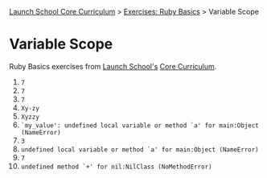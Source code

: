[Launch School Core Curriculum][readme] >
[Exercises: Ruby Basics][ruby-basics] >
Variable Scope

# Variable Scope

Ruby Basics exercises from [Launch School's][launch-school] [Core Curriculum][core-curriculum].

1. `7`
2. `7`
3. `7`
4. `Xy-zy`
5. `Xyzzy`
6. `` `my_value': undefined local variable or method `a' for main:Object (NameError) ``
7. `3`
8. `` undefined local variable or method `a' for main:Object (NameError) ``
9. `7`
10. `` undefined method `+' for nil:NilClass (NoMethodError) ``

[readme]: /README.md
[ruby-basics]: contents.md
[core-curriculum]: https://launchschool.com/courses
[launch-school]: https://launchschool.com
